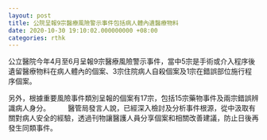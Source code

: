 ```yaml
---
layout: post
title: 公院呈報9宗醫療風險警示事件包括病人體內遺醫療物料
date: 2020-10-30 19:10:02.000000000 +08:00
categories: rthk
---
```


公立醫院今年4月至6月呈報9宗醫療風險警示事件，當中5宗是手術或介入程序後遺留醫療物料在病人體內的個案、3宗住院病人自殺個案及1宗在錯誤部位施行程序個案。

另外，根據重要風險事件類別呈報的個案有17宗，包括15宗藥物事件及兩宗錯誤辨識病人身分。
　　 
醫管局發言人說，已經深入檢討及分析事件根源，從中汲取有關對病人安全的經驗，透過刊物讓醫護人員分享個案和相關改善建議，防止日後再發生同類事件。
